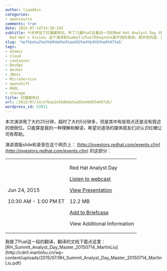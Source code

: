 ```yaml
---
author: liuadmin
categories:
- opensource
comments: true
date: 2015-07-14T14:20:24Z
subtitle: 今天参加了红帽媒体日。听了几遍Pual在最近一次的Red Hat Analyst Day 对媒体的演讲录音，斗胆拿他的slide，照葫芦画瓢，讲讲
  Red Hat's Vision。这个演讲和Summit上Pual的keynote是不同的演讲。其中的内容，逻辑和观点不相同。其中还是透露这对私有软件厂商的火药味，很有霸气和内涵。
slug: '%e7%ba%a2%e5%b8%bd%e5%aa%92%e4%bd%93%e6%97%a5'
tags:
- atomic
- cloud
- container
- DevOps
- docker
- JBoss
- MicroService
- openshift
- RHEL
- storage
title: 红帽媒体日
url: /2015/07/14/e7baa2e5b8bde5aa92e4bd93e697a5/
wordpress_id: 53911
---
```


本次演讲用了大约25分钟，超时了大约5分钟多，但是其中有些观点还是没有叙述的很倒位。只能算是我的一种理解和解读，希望对道场的媒体朋友们对认识红帽公司有帮助。

演讲源版slide和录音在这个网页上： [http://investors.redhat.com/events.cfm](http://investors.redhat.com/events.cfm) 的这部分：
<table cellpadding="0" class="wsh-dataTable wsh-events" summary="" >
<tbody >
<tr >

<td data-before="Date" >


Jun 24, 2015




10:30 AM - 1:00 PM ET

</td>

<td data-before="Details" >


Red Hat Analyst Day




[ Listen to webcast ](http://edge.media-server.com/m/p/mhayc7rh)






[View Presentation](http://investors.redhat.com/common/download/download.cfm?companyid=RHAT&fileid=838366&filekey=633328A1-EAD6-471D-9934-C43F4CDC5666&filename=RH_Summit_Analyst_Day_FINAL.pdf)


12.2 MB




[Add to Briefcase](http://investors.redhat.com/events.cfm#)







View Additional Information

</td>
</tr>
</tbody>
</table>
我做了Pual这一段的翻译，翻译的文档下载点这里：[RH_Summit_Analyst_Day_Master_20150714_MartinLiu](http://cdn1.martinliu.cn/wp-content/uploads/2015/07/RH_Summit_Analyst_Day_Master_20150714_MartinLiu.pdf)


